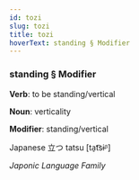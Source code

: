 ```yaml
---
id: tozi
slug: tozi
title: tozi
hoverText: standing § Modifier
---
```


### standing § Modifier

**Verb**: to be standing/vertical

**Noun**: verticality

**Modifier**: standing/vertical

Japanese 立つ tatsu [ta̠t͡sɨᵝ]

*Japonic Language Family*